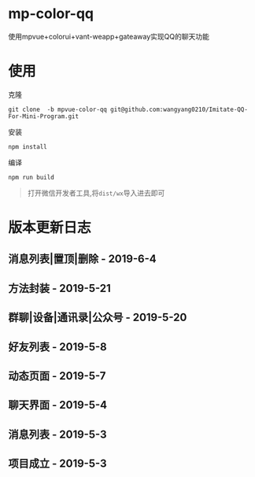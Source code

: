 # mp-color-qq

使用mpvue+colorui+vant-weapp+gateaway实现QQ的聊天功能


# 使用

克隆

```
git clone  -b mpvue-color-qq git@github.com:wangyang0210/Imitate-QQ-For-Mini-Program.git
```


安装

```
npm install
```


编译

```
npm run build
```


>打开微信开发者工具,将`dist/wx`导入进去即可



# 版本更新日志


## 消息列表|置顶|删除 - 2019-6-4

## 方法封装 - 2019-5-21

## 群聊|设备|通讯录|公众号 - 2019-5-20

## 好友列表 - 2019-5-8

## 动态页面 - 2019-5-7

## 聊天界面 - 2019-5-4

## 消息列表 - 2019-5-3

## 项目成立 - 2019-5-3
    




